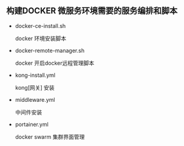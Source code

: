 ## 构建DOCKER 微服务环境需要的服务编排和脚本

- docker-ce-install.sh

  docker 环境安装脚本

- docker-remote-manager.sh

  docker 开启docker远程管理脚本

- kong-install.yml

  kong[网关] 安装

- middleware.yml

  中间件安装

- portainer.yml

  docker swarm 集群界面管理


